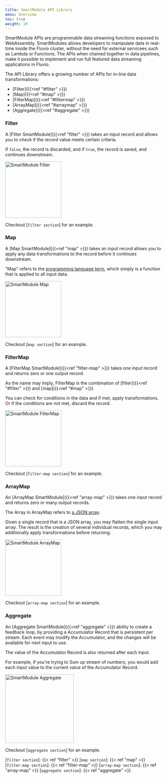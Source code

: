 ```yaml
---
title: SmartModule API Library
menu: Overview
toc: true
weight: 10
---
```


SmartModule APIs are programmable data streaming functions exposed to WebAssembly. SmartModules allows developers to manipulate data in real-time inside the Fluvio cluster, without the need for external servicees such as Lambda or Functions. The APIs when chained together in data pipelines, make it possible to implement and run full featured data streaming applications in Fluvio. 

The API Library offers a growing number of APIs for in-line data transformations:

* [Filter]({{<ref "#filter" >}})
* [Map]({{<ref "#map" >}})
* [FilterMap]({{<ref "#filtermap" >}})
* [ArrayMap]({{<ref "#arraymap" >}})
* [Aggregate]({{<ref "#aggregate" >}})


### Filter

A [Filter SmartModule]({{<ref "filter" >}}) takes an input record and allows you to check if the record value meets certain criteria.

If `false`, the record is discarded, and if `true`, the record is saved, and continues downstream.

<img src="/smartmodules/images/smartmodule-filter.svg" alt="SmartModule Filter" justify="center" height="180">

Checkout [`filter section`] for an example.

### Map
A [Map SmartModule]({{<ref "map" >}}) takes an input record allows you to apply any data transformations to the record before it continues downstream.

"Map" refers to the [programming language term](https://en.wikipedia.org/wiki/Map_(higher-order_function)), which simply is a function that is applied to all input data. 

<img src="/smartmodules/images/smartmodule-map.svg" alt="SmartModule Map" justify="center" height="180">

Checkout [`map section`] for an example.

### FilterMap

A [FilterMap SmartModule]({{<ref "filter-map" >}}) takes one input record and returns zero or one output record.

As the name may imply, FilterMap is the combination of [filter]({{<ref "#filter" >}}) and [map]({{<ref "#map" >}})

You can check for conditions in the data and if met, apply transformations. Or if the conditions are not met, discard the record.

<img src="/smartmodules/images/smartmodule-filtermap.svg" alt="SmartModule FilterMap" justify="center" height="180">

Checkout [`filter-map section`] for an example.

### ArrayMap

An [ArrayMap SmartModule]({{<ref "array-map" >}}) takes one input record and returns zero or many output records.

The Array in ArrayMap refers to [a JSON array](https://www.w3schools.com/js/js_json_arrays.asp).

Given a single record that is a JSON array, you may flatten the single input array. The result is the creation of several individual records, which you may additionally apply transformations before returning.

<img src="/smartmodules/images/smartmodule-arraymap.svg" alt="SmartModule ArrayMap" justify="center" height="180">

Checkout [`array-map section`] for an example.

### Aggregate

An [Aggregate SmartModule]({{<ref "aggregate" >}}) ability to create a feedback loop, by providing a Accumulator Record that is persistent per stream. Each event may modify the Accumulator, and the changes will be available for next input to use.

The value of the Accumulator Record is also returned after each input. 

For example, if you're trying to Sum up stream of numbers, you would add each input value to the current value of the Accumulator Record.

<img src="/smartmodules/images/smartmodule-aggregate.svg" alt="SmartModule Aggregate" justify="center" height="220">

Checkout [`aggregate section`] for an example.

[`filter section`]: {{< ref "filter" >}}
[`map section`]: {{< ref "map" >}}
[`filter-map section`]: {{< ref "filter-map" >}}
[`array-map section`]: {{< ref "array-map" >}}
[`aggregate section`]: {{< ref "aggregate" >}}